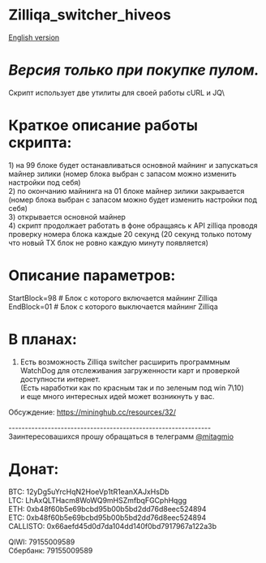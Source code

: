 # Zilliqa_switcher_hiveos
[English version](https://github.com/mitagmio/Zilliqa_switcher_hiveos/blob/master/READMEENG.md)
# *Версия только при покупке пулом.*

Скрипт использует две утилиты для своей работы cURL и JQ\

# Краткое описание работы скрипта:
1) на 99 блоке будет останавливаться основной майнинг и запускаться майнер зилики (номер блока выбран с запасом можно изменить настройки под себя)\
2) по окончанию майнинга на 01 блоке майнер зилики закрывается (номер блока выбран с запасом можно будет изменить настройки под себя)\
3) открывается основной майнер\
4) скрипт продолжает работать в фоне обращаясь к API zilliqa проводя проверку номера блока каждые 20 секунд (20 секунд только потому что новый TX блок не ровно каждую минуту появляется)

# Описание параметров:
StartBlock=98 # Блок с которого включается майнинг Zilliqa\
EndBlock=01 # Блок с которого выключается майнинг Zilliqa

# В планах:
1) Есть возможность Zilliqa switcher расширить программным WatchDog для отслеживания загруженности карт и проверкой доступности интернет.\
(Есть наработки как по красным так и по зеленым под win 7\10)\
и еще много интересных идей может возникнуть у вас.

Обсуждение: <https://mininghub.cc/resources/32/>

--------------------------------------------------------------\
Заинтересовашихся прошу обращаться в телеграмм [@mitagmio](https://mininghub.cc/members/1889/)
# Донат:
BTC: 12yDg5uYrcHqN2HoeVp1tR1eanXAJxHsDb\
LTC: LhAxQLTHacm8WoWQ9mHSZmfbqFGCphHqgg\
ETH: 0xb48f60b5e69bcbd95b00b5bd2dd76d8eec524894\
ETC: 0xb48f60b5e69bcbd95b00b5bd2dd76d8eec524894\
CALLISTO: 0x66aefd45d0d7da104dd140f0bd7917967a122a3b

QIWI: 79155009589\
Сбербанк: 79155009589
